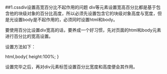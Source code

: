 ##1.cssdiv设置高宽百分比不起作用的问题
div等元素设置宽高百分比都是基于包含他的块级对象的百分比高度，所以必须先设置包含它的块级对象高度与宽度，但是光设置body是不起作用的，必须同时设置html和body。
 
要使用百分比设置div宽高的话，要养成一个好习惯，先对页面的html和body元素进行百分比的宽高设置。
 
设置方法如下：
 
html,body{
    height:100%;
}
 
设置完毕之后，再对div元素标签设置百分比宽度和高度便会其作用。